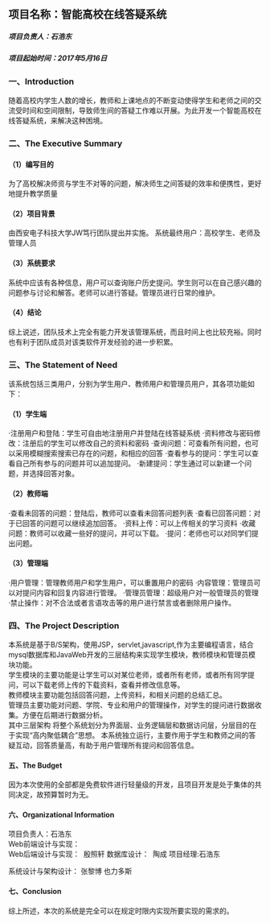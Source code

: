 ## 项目名称：智能高校在线答疑系统

##### 项目负责人：石浩东

##### 项目起始时间：2017年5月16日

### 一、Introduction
随着高校内学生人数的增长，教师和上课地点的不断变动使得学生和老师之间的交流受时间和空间限制，导致师生间的答疑工作难以开展。为此开发一个智能高校在线答疑系统，来解决这种困境。
### 二、The Executive Summary
#### （1）编写目的
为了高校解决师资与学生不对等的问题，解决师生之间答疑的效率和便携性，更好地提升教学质量
#### （2）项目背景
由西安电子科技大学JW笃行团队提出并实施。
系统最终用户：高校学生、老师及管理人员
#### （3）系统要求
系统中应该有各种信息，用户可以查询账户历史提问。学生则可以在自己感兴趣的问题参与讨论和解答。老师可以进行答疑。管理员进行日常的维护。
#### （4）结论
综上说述，团队技术上完全有能力开发该管理系统，而且时间上也比较充裕。同时也有利于团队成员对该类软件开发经验的进一步积累。

### 三、The Statement of Need
该系统包括三类用户，分别为学生用户、教师用户和管理员用户，其各项功能如下：
#### （1）学生端
·注册用户和登陆：学生可自由地注册用户并登陆在线答疑系统
·资料修改与密码修改：注册后的学生可以修改自己的资料和密码
·查询问题：可查看所有问题，也可以采用模糊搜索搜索已存在的问题，和相应的回答
·查看参与的提问：学生可以查看自己所有参与的问题并可以追加提问。
·新建提问：学生通过可以新建一个问题，并选择回答对象。
#### （2）教师端
·查看未回答的问题：登陆后，教师可以查看未回答问题列表
·查看已回答问题：对于已回答的问题可以继续追加回答。
·资料上传：可以上传相关的学习资料
·收藏问题：教师可以收藏一些好的提问，并可以下载。
·提问：老师也可以对同学们提出问题。
#### （3）管理端
·用户管理：管理教师用户和学生用户，可以重置用户的密码
·内容管理：管理员可以对提问内容和回复内容进行管理。
·管理员管理：超级用户对一般管理员的管理
·禁止操作：对不合法或者言语攻击等的用户进行禁言或者删除用户操作。

### 四、The Project Description
本系统是基于B/S架构，使用JSP，servlet,javascript,作为主要编程语言，结合mysql数据库和JavaWeb开发的三层结构来实现学生模块，教师模块和管理员模块功能。  
学生模块的主要功能是让学生可以对某位老师，或者所有老师，或者所有同学提问，可以下载老师上传的下载资料，查看并修改信息等。  
教师模块主要功能包括回答问题，上传资料，和相关问题的总结汇总。  
管理员主要功能对问题、学院、专业和用户的管理操作，对学生的提问进行数据收集。方便在后期进行数据分析。  
其中三层架构	将整个系统划分为界面层、业务逻辑层和数据访问层，分层目的在于实现“高内聚低耦合”思想。
本系统独立运行，主要作用于学生和教师之间的答疑互动，回答质量高，有助于用户管理所有提问和回答信息。

#### 五、The Budget
因为本次使用的全部都是免费软件进行轻量级的开发，且项目开发是处于集体的共同决定，故预算暂时为无。
#### 六、Organizational  Information
项目负责人：石浩东  
Web前端设计与实现：  
Web后端设计与实现：  殷照轩
数据库设计：  陶成
项目经理:石浩东

系统设计与架构设计： 张黎博 也力多斯 

#### 七、Conclusion
综上所述，本次的系统是完全可以在规定时限内实现所要实现的需求的。
